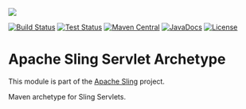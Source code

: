 [<img src="http://sling.apache.org/res/logos/sling.png"/>](http://sling.apache.org)

 [![Build Status](https://builds.apache.org/buildStatus/icon?job=sling-servlet-archetype-1.8)](https://builds.apache.org/view/S-Z/view/Sling/job/sling-servlet-archetype-1.8) [![Test Status](https://img.shields.io/jenkins/t/https/builds.apache.org/view/S-Z/view/Sling/job/sling-servlet-archetype-1.8.svg)](https://builds.apache.org/view/S-Z/view/Sling/job/sling-servlet-archetype-1.8/test_results_analyzer/) [![Maven Central](https://maven-badges.herokuapp.com/maven-central/org.apache.sling/sling-servlet-archetype/badge.svg)](http://search.maven.org/#search%7Cga%7C1%7Cg%3A%22org.apache.sling%22%20a%3A%22sling-servlet-archetype%22) [![JavaDocs](https://www.javadoc.io/badge/org.apache.sling/sling-servlet-archetype.svg)](https://www.javadoc.io/doc/org.apache.sling/sling-servlet-archetype) [![License](https://img.shields.io/badge/License-Apache%202.0-blue.svg)](https://www.apache.org/licenses/LICENSE-2.0)

# Apache Sling Servlet Archetype

This module is part of the [Apache Sling](https://sling.apache.org) project.

Maven archetype for Sling Servlets.
